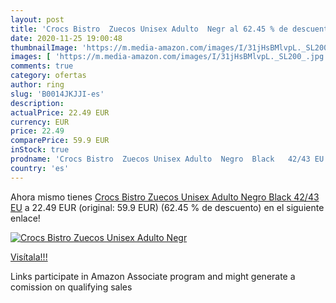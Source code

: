 ```yaml
---
layout: post
title: 'Crocs Bistro  Zuecos Unisex Adulto  Negr al 62.45 % de descuento'
date: 2020-11-25 19:00:48
thumbnailImage: 'https://m.media-amazon.com/images/I/31jHsBMlvpL._SL200_.jpg'
images: [ 'https://m.media-amazon.com/images/I/31jHsBMlvpL._SL200_.jpg' ]
comments: true
category: ofertas
author: ring
slug: 'B0014JKJJI-es'
description:
actualPrice: 22.49 EUR
currency: EUR
price: 22.49
comparePrice: 59.9 EUR
inStock: true
prodname: 'Crocs Bistro  Zuecos Unisex Adulto  Negro  Black   42/43 EU'
country: 'es'
---
```


Ahora mismo tienes [Crocs Bistro  Zuecos Unisex Adulto  Negro  Black   42/43 EU](https://www.amazon.es/dp/B0014JKJJI/?tag=tolees-21) a 22.49 EUR (original: 59.9 EUR) (62.45 %  de descuento) en el siguiente enlace!

[![Crocs Bistro  Zuecos Unisex Adulto  Negr](https://m.media-amazon.com/images/I/31jHsBMlvpL._SL200_.jpg)](https://www.amazon.es/dp/B0014JKJJI/?tag=tolees-21)

[Visítala!!!](https://www.amazon.es/dp/B0014JKJJI/?tag=tolees-21)

Links participate in Amazon Associate program and might generate a comission on qualifying sales
